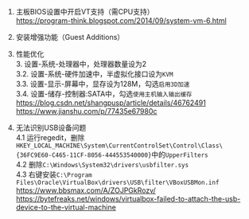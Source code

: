 1. 主板BIOS设置中开启VT支持（需CPU支持）  
https://program-think.blogspot.com/2014/09/system-vm-6.html

2. 安装增强功能（Guest Additions）

3. 性能优化  
   3. 设置-系统-处理器中，处理器数量设为2  
  3.2. 设置-系统-硬件加速中，半虚拟化接口设为`KVM`  
  3.3. 设置-显示-屏幕中，显存设为128M，勾选`启用3D加速`  
  3.4. 设置-储存-控制器:SATA中，勾选`使用主机输入输出缓存`  
https://blog.csdn.net/shangpusp/article/details/46762491  
https://www.jianshu.com/p/77435e67980c

4. 无法识别USB设备问题  
4.1 运行regedit，删除`HKEY_LOCAL_MACHINE\System\CurrentControlSet\Control\Class\{36FC9E60-C465-11CF-8056-444553540000}`中的`UpperFilters`  
4.2 删除`C:\Windows\System32\drivers\usbfilter.sys`  
4.3 右键安装`C:\Program Files\Oracle\VirtualBox\drivers\USB\filter\VBoxUSBMon.inf`  
https://www.bbsmax.com/A/ZOJPGkRozv/  
https://bytefreaks.net/windows/virtualbox-failed-to-attach-the-usb-device-to-the-virtual-machine  
